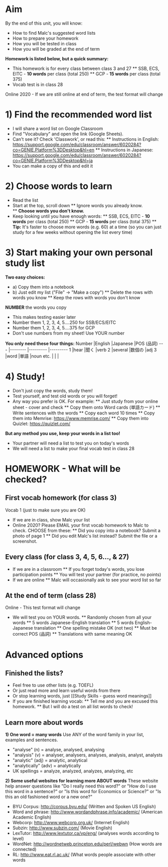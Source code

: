 # Aim
By the end of this unit, you will know:
* How to find Malc's suggested word lists
* How to prepare your homework
* How you will be tested in class
* How you will be graded at the end of term

__Homework is listed below, but a quick summary:__
* This homework is for every class between class 3 and 27
** SSB, ECS, EITC - __10 words__ per class (total 250)
** GCP - __15 words__ per class (total 375)
* Vocab test is in class 28

<red> Online 2020 </red> - If we are still online at end of term, the test format will change 

# 1) Find the recommended word list
* I will share a word list on Google Classroom
* Find "Vocabulary" and open the link (Google Sheets).
* Can't see it? Check 'Classwork', or read this:
** Instructions in English: https://support.google.com/edu/classroom/answer/6020284?co=GENIE.Platform%3DDesktop&hl=en
** Instructions in Japanese: https://support.google.com/edu/classroom/answer/6020284?co=GENIE.Platform%3DDesktop&hl=ja
* You can make a copy of this and edit it

# 2) Choose words to learn
* Read the list  
* Start at the top, scroll down
** Ignore words you already know.  
** __Choose words you don't know.__  
* Keep looking until you have enough words:
** SSB, ECS, EITC - __10 words__ per class (total 250)
** GCP - __15 words__ per class (total 375)
** __Tip:__ It's faster to choose more words (e.g. 60) at a time (so you can just study for a few weeks without opening the list every time)

# 3) Start making your own personal study list
__Two easy choices:__
* a) Copy them into a notebook
* b) Just edit my list ("File" -> "Make a copy")
** Delete the rows with words you know
** Keep the rows with words you don't know

__NUMBER__ the words you copy
* This makes testing easier later
* Number them 1, 2, 3, 4, 5....250 for SSB/ECS/EITC
* Number them 1, 2, 3, 4, 5....375 for GCP
* Don't use numbers from my sheet! Use YOUR number

__You only need these four things:__
Number  |English  |Japanese  |POS (品詞)
---     |-------- |--------- |---------
1       |hear     |聞く       |verb
2       |several  |数個の     |adj
3       |word     |単語       |noun
etc.     |          |         | 



# 4) Study!
* Don't just copy the words, study them! 
* Test yourself, and test old words or you will forget!
* Any way you prefer is OK. For example:
** Just study from your online sheet - cover and check 
** Copy them onto Word cards (単語カード)
** Write sentences with the words
** Copy each word 10 times
** Copy them into Memrise: https://www.memrise.com/
** Copy them into Quizlet: https://quizlet.com/

__But any method you use, <green>keep your words in a list too!</green>__ 
* Your partner will need a list to test you on today's words
* We will need a list to make your final vocab test in class 28


# HOMEWORK - What will be checked?
## First vocab homework (for class 3)
Vocab 1 (just to make sure you are OK)
* If we are in class, show Malc your list
* <red> Online 2020? </red> Please EMAIL your first vocab homework to Malc to check. CHOOSE from these:
** Did you copy into a notebook? Submit a photo of page 1
** Did you edit Malc's list instead? Submit the file or a screenshot.

## Every class (for class 3, 4, 5, 6..., & 27)
* If we are in a classroom
** If you forget today's words, you lose participation points
** You will test your partner (for practice, no points)
* <red>If we are online</red>
** Malc will occasionally ask to see your word list so far

## At the end of term (class 28)
<red> Online - This test format will change </red>
* We will test you on YOUR words. 
** Randomly chosen from all your words
** 5 words Japanese-English translation
** 5 words English-Japanese translation
** One spelling mistake OK (not two)
** Must be correct POS (品詞)
** Translations with same meaning OK


# Advanced options
## Finished the lists? 
* Feel free to use other lists (e.g. TOEFL)
* Or just read more and learn useful words from there
* Or stop learning words, just [[Study Skills - guess word meanings]]
* If you are finished learning vocab:
** Tell me and you are excused this homework. 
** But I will do a test on all list words to check!

## Learn more about words 
__1) One word = many words__
Use ANY of the word family in your list, examples and sentences.
* "analyse"  (n)		= 	analyse, analysed, analysing
* "analysis" (v)	 	= 	analyser, analysers, analyses, analysis, analyst, analysts
* "analytic" (adj)		=	analytic, analytical
* "analytically" (adv)	=	analytically
* UK spellings 		=	analyze, analyzed, analyzes, analyzing, etc

__2) Some useful websites for learning more ABOUT words__
These website help answer questions like "Do I really need this word?" or "How do I use this word in a sentence?" or "Is this word for Economics or Science?"  or "Is this an old fashioned word or a new one?"

* BYU Corpus: http://corpus.byu.edu/ (Written and Spoken US English)
* Word and phrase: http://www.wordandphrase.info/academic/ (American Academic English)
* Webcorp: http://www.webcorp.org.uk/ (Internet English)
* Subzin: http://www.subzin.com/ (Movie English)
* LexTutor: http://www.lextutor.ca/vp/eng/ (analyses words according to level)
* WordNet: http://wordnetweb.princeton.edu/perl/webwn (How words are connected)
* RL: http://www.eat.rl.ac.uk/ (What words people associate with other words
